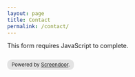 ```yaml
---
layout: page
title: Contact
permalink: /contact/
---
```


<!--
  If possible, insert the following lines into your <head>.
-->

<script>window.jQuery || document.write('<script src="//code.jquery.com/jquery-2.2.3.min.js"><\/script>')</script>

<link href="//d3q1ytufopwvkq.cloudfront.net/1/formrenderer.css" rel="stylesheet" />
<script src="//d3q1ytufopwvkq.cloudfront.net/1/formrenderer.js"></script>

<!-- Insert everything below in the <body>. -->

<form data-formrenderer>This form requires JavaScript to complete.</form>
<small style='display:inline-block;margin-top:10px;background:rgba(0,0,0,0.1);padding:5px 10px;border-radius:10px;'>Powered by <a href='https://www.dobt.co/screendoor/'>Screendoor</a>.</small>

<script>
  // Uncomment this line and set it to the CSS class that your website uses for buttons:
  // FormRenderer.BUTTON_CLASS = '';

  new FormRenderer({"project_id":"A996TBcnStZcYjdG"});
</script>
